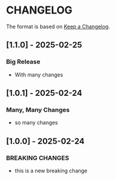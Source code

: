 # CHANGELOG

The format is based on [Keep a Changelog](https://keepachangelog.com/en/1.0.0/).


## [1.1.0] - 2025-02-25

### Big Release
- With many changes

## [1.0.1] - 2025-02-24

### Many, Many Changes
- so many changes

## [1.0.0] - 2025-02-24

### BREAKING CHANGES

- this is a new breaking change
